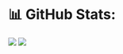 # 📊 GitHub Stats:
![](https://github-readme-stats.vercel.app/api?username=bezaleelderoy&theme=calm&hide_border=true&include_all_commits=true&count_private=true)
![](https://nirzak-streak-stats.vercel.app/?user=bezaleelderoy&theme=calm&hide_border=true)

<!-- Proudly created with GPRM ( https://gprm.itsvg.in ) -->
